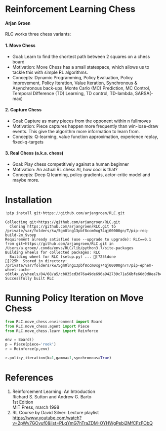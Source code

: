
# Reinforcement Learning Chess
#### Arjan Groen



RLC works three chess variants:

#### 1. Move Chess 
- Goal: Learn to find the shortest path between 2 squares on a chess board  
- Motivation: Move Chess has a small statespace, which allows us to tackle this with simple RL algorithms.
- Concepts: Dynamic Programming, Policy Evaluation, Policy Improvement, Policy Iteration, Value Iteration, Synchronous & Asynchronous back-ups, Monte Carlo (MC) Prediction, MC Control, Temporal Difference (TD) Learning, TD control, TD-lambda, SARSA(-max)

#### 2. Capture Chess
- Goal: Capture as many pieces from the opponent within n fullmoves
- Motivation: Piece captures happen more frequently than win-lose-draw events. This give the algorithm more information to learn from.
- Concepts: Q-learning, value function approximation, experience replay, fixed-q-targets


#### 3. Real Chess (a.k.a. chess)
- Goal: Play chess competitively against a human beginner
- Motivation: An actual RL chess AI, how cool is that?
- Concepts: Deep Q learning, policy gradients, actor-critic model and maybe more. 


# Installation


```python
!pip install git+https://github.com/arjangroen/RLC.git
```

    Collecting git+https://github.com/arjangroen/RLC.git
      Cloning https://github.com/arjangroen/RLC.git to /private/var/folders/kw/5gm0lng13pbf8ccm0xg74qj00000gn/T/pip-req-build-2m_9voyp
    Requirement already satisfied (use --upgrade to upgrade): RLC==0.1 from git+https://github.com/arjangroen/RLC.git in /Users/a.groen/.conda/envs/RLC/lib/python3.7/site-packages
    Building wheels for collected packages: RLC
      Building wheel for RLC (setup.py) ... [?25ldone
    [?25h  Stored in directory: /private/var/folders/kw/5gm0lng13pbf8ccm0xg74qj00000gn/T/pip-ephem-wheel-cache-c6tl4x_y/wheels/04/68/a5/cb835cd3d76a49de696a942739c71a56bfe66d0d8ea7b4b446
    Successfully built RLC
    
# Running Policy Iteration on Move Chess

```python
from RLC.move_chess.environment import Board
from RLC.move_chess.agent import Piece
from RLC.move_chess.learn import Reinforce

env = Board()
p = Piece(piece='rook')
r = Reinforce(p,env)

r.policy_iteration(k=1,gamma=1,synchronous=True)
```


# References

1. Reinforcement Learning: An Introduction  
   Richard S. Sutton and Andrew G. Barto  
   1st Edition  
   MIT Press, march 1998
2. RL Course by David Silver: Lecture playlist  
   https://www.youtube.com/watch?v=2pWv7GOvuf0&list=PLqYmG7hTraZDM-OYHWgPebj2MfCFzFObQ

